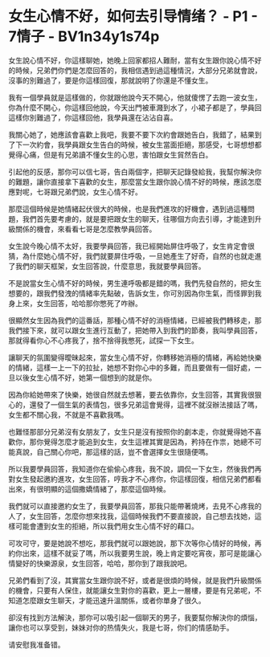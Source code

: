 # 女生心情不好，如何去引导情绪？ - P1 - 7情子 - BV1n34y1s74p

女生說心情不好，你這樣聊她，她晚上回家都招人難耐，當有女生跟你說心情不好的時候，兄弟們你們是怎麼回答的，我相信遇到過這種情況，大部分兄弟就會說，沒事的別難過了，要是你這樣回復，那就說明了你還是不懂女生。

我有一個學員就是這樣做的，你就跟他說今天不開心，他就傻愣了去跑一波女生，你為什麼不開心，你這樣回他說，今天出門被車濺到水了，小裙子都是了，學員回這樣你別難過了，你這樣回他，我學員還在沾沾自喜。

我關心她了，她應該會喜歡上我吧，我要不要下次約會跟她告白，我錯了，結果到了下一次約會，我學員跟女生告白的時候，被女生當面拒絕，那感受，七哥想想都覺得心痛，但是有兄弟讀不懂女生的心思，害怕跟女生貿然告白。

引起他的反感，那你可以信七哥，告白兩個字，把聊天記錄發給我，我幫你解決你的難題，讓你直接拿下喜歡的女生，那麼當女生跟你說心情不好的時候，應該怎麼應對呢，七哥跟兄弟們說，女生心情不好。

那麼這個時候是她情緒起伏很大的時候，也是我們進攻的好機會，遇到過這種問題，我們首先要考慮的，就是要把跟女生的聊天，往哪個方向去引導，才能達到升級關係的機會，來看看七哥是怎麼教學員回答。

女生說今晚心情不太好，我要學員回答，我已經開始屏住呼吸了，女生肯定會很猜，為什麼她心情不好，我們就要屏住呼吸，一旦她產生了好奇，自然的也就走進了我們的聊天框架，女生回答說，什麼意思，我就要學員回答。

不是說當女生心情不好的時候，男生連呼吸都是錯的嗎，我們先發自然的，把女生想要的，跟我們發洩的情緒率先點破，告訴女生，你可別因為你生氣，而怪罪到我身上來，女生回答，哈哈那你憋死了咋辦。

很顯然女生因為我們的這番話，那種心情不好的消極情緒，已經被我們轉移走，那我們接下來，就可以跟女生進行互動了，把她帶入到我們的節奏，我叫學員回答，那就得看你心不心疼我了，捨不捨得我憋死，試探一下女生。

讓聊天的氛圍變得曖昧起來，當女生心情不好，你轉移她消極的情緒，再給她快樂的情緒，這樣一上一下的拉扯，她想不對你心中的多難，而且要做有一個好處，一旦以後女生心情不好，她第一個想到的就是你。

因為你給她帶來了快樂，她很自然就去想著，要去依靠你，女生回答，其實我很狠心的，還發了一個生氣的表情包，很多兄弟這會覺得，這裡不就沒辦法接話了嗎，女生都不關心我，不就是不喜歡我嗎。

也難怪那部分兄弟沒有女朋友了，女生只是沒有按照你的劇本走，你就覺得她不喜歡你，那你覺得怎麼才能追到女生，女生這裡其實是因為，矜持在作祟，她總不可能真說，自己關心你吧，那這樣的話，豈不會選擇女生很隨便嗎。

所以我要學員回答，我知道你在偷偷心疼我，我不說，調侃一下女生，然後我們再對女生發起邀約進攻，女生回答，哼我才不心疼你，你這樣回復，相信兄弟們都看出來，有很明顯的這個撒嬌情緒了，那麼這個時候。

我們就可以直接邀約女生了，我要學員回答，那我只能帶著燒烤，去見不心疼我的人了，女生回答，怎麼你想來找我，這個時候我們不要直接說，自己想去找她，這樣可能會遭到女生的拒絕，所以我們用女生心情不好的藉口。

可攻可守，要是她說不想吃，那我們就可以跟她說，那下次等你心情好的時候，再約你出來，這樣不就妥了嗎，所以我要男生說，晚上肯定要吃宵夜，那可是能讓心情變好的快樂源泉，女生回答，哈哈，那你到了跟我說吧。

兄弟們看到了沒，其實當女生跟你說不好，或者是很煩的時候，就是我們升級關係的機會，只要有人保住，就能讓女生對你的喜歡，更上一層樓，要是有兄弟呢，不知道怎麼跟女生聊天，才能迅速升溫關係，或者你單身了很久。

卻沒有找到方法解決，那你可以吸引起一個聊天的男子，我要幫你解決你的煩惱，讓你也可以享受到，妹妹对你的热情失火，我是七哥，你们的情感助手。

请安慰我准备错。